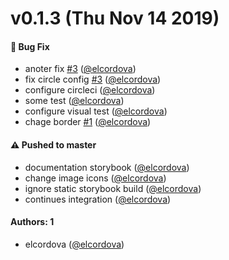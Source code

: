 # v0.1.3 (Thu Nov 14 2019)

#### 🐛  Bug Fix

- anoter fix [#3](https://github.com/elcordova/learnstorybook-design-system/pull/3) ([@elcordova](https://github.com/elcordova))
- fix circle config [#3](https://github.com/elcordova/learnstorybook-design-system/pull/3) ([@elcordova](https://github.com/elcordova))
- configure circleci  ([@elcordova](https://github.com/elcordova))
- some test  ([@elcordova](https://github.com/elcordova))
- configure visual test  ([@elcordova](https://github.com/elcordova))
- chage border [#1](https://github.com/elcordova/learnstorybook-design-system/pull/1) ([@elcordova](https://github.com/elcordova))

#### ⚠️  Pushed to master

- documentation storybook  ([@elcordova](https://github.com/elcordova))
- change image icons  ([@elcordova](https://github.com/elcordova))
- ignore static storybook build  ([@elcordova](https://github.com/elcordova))
- continues integration  ([@elcordova](https://github.com/elcordova))

#### Authors: 1

- elcordova ([@elcordova](https://github.com/elcordova))